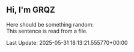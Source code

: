 ## Hi, I'm GRQZ
Here should be something random:  
This sentence is read from a file.


Last Update: 2025-05-31 18:13:21.555770+00:00
